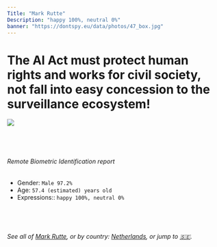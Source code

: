 ```yaml
---
Title: "Mark Rutte"
Description: "happy 100%, neutral 0%"
banner: "https://dontspy.eu/data/photos/47_box.jpg"
---
```


# The AI Act must protect human rights and works for civil society, not fall into easy concession to the surveillance ecosystem!

<link rel="stylesheet" type="text/css" href="/css/blog.css" />

<div class="is-fake" hidden>

_This is a **fake picture**_, we collect these anyway [because the AI Act](why-deepfake) negotiation moves in a way that would create more mess in our lives! for a longer explanation, read [The Dual Threat: How Losing the Biometric Battle Fuels Deepfake Proliferation](/blog/the-dual-threat-how-losing-the-biometric-battle-fuels-deepfake-proliferation/)

</div>

<!-- <img src="https://dontspy.eu/data/photos/54_box.jpg" /> -->
<img src="https://dontspy.eu/data/photos/47_box.jpg" />

## <br>

###### Remote Biometric Identification report

* <span class="label">Gender:</span> `Male 97.2%`
* <span class="label">Age:</span> `57.4 (estimated) years old`
* <span class="label">Expressions::</span> `happy 100%, neutral 0%`

## <br>

###### See all of [Mark Rutte](/policymaker#Mark%20Rutte), or by country: [Netherlands](/country#Netherlands), or jump to [🇸🇪](/x/250).

## <br>